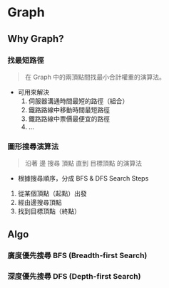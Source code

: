 # Graph

## Why Graph?
### 找最短路徑
> 在 Graph 中的兩頂點間找最小合計權重的演算法。 
- 可用來解決
    1. 伺服器溝通時間最短的路徑（組合）
    2. 鐵路路線中移動時間最短路徑
    3. 鐵路路線中票價最便宜的路徑
    4. …
###  圖形搜尋演算法
> 沿著 邊 搜尋 頂點 直到 目標頂點 的演算法    
- 根據搜尋順序，分成 BFS & DFS
Search Steps
1. 從某個頂點（起點）出發
2. 經由邊搜尋頂點
3. 找到目標頂點（終點）

## Algo

### 廣度優先搜尋 BFS (Breadth-first Search)


### 深度優先搜尋 DFS (Depth-first Search)
